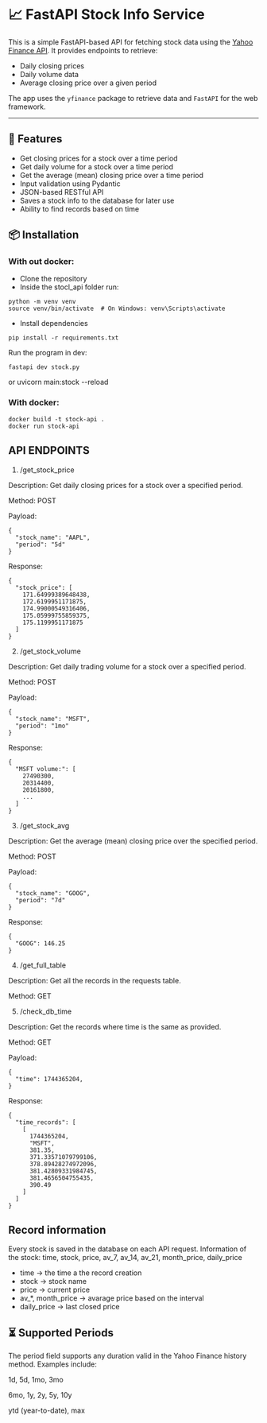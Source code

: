 # 📈 FastAPI Stock Info Service

This is a simple FastAPI-based API for fetching stock data using the [Yahoo Finance API](https://pypi.org/project/yfinance/). It provides endpoints to retrieve:

- Daily closing prices
- Daily volume data
- Average closing price over a given period

The app uses the `yfinance` package to retrieve data and `FastAPI` for the web framework.

---

## 🚀 Features

- Get closing prices for a stock over a time period
- Get daily volume for a stock over a time period
- Get the average (mean) closing price over a time period
- Input validation using Pydantic
- JSON-based RESTful API
- Saves a stock info to the database for later use
- Ability to find records based on time

## 📦 Installation


### With out docker:

- Clone the repository
- Inside the stocl_api folder run:
```
python -m venv venv
source venv/bin/activate  # On Windows: venv\Scripts\activate
```
- Install dependencies
```
pip install -r requirements.txt
```
Run the program in dev:
```
fastapi dev stock.py
```
or 
uvicorn main:stock --reload


### With docker:

```
docker build -t stock-api .
docker run stock-api
```


## API ENDPOINTS

1. /get_stock_price

Description: Get daily closing prices for a stock over a specified period.

Method: POST

Payload:
```
{
  "stock_name": "AAPL",
  "period": "5d"
}
```
Response:
```
{
  "stock_price": [
    171.64999389648438,
    172.6199951171875,
    174.99000549316406,
    175.05999755859375,
    175.1199951171875
  ]
}
```

2. /get_stock_volume

Description: Get daily trading volume for a stock over a specified period.

Method: POST

Payload:
```
{
  "stock_name": "MSFT",
  "period": "1mo"
}
```
Response:
```
{
  "MSFT volume:": [
    27490300,
    20314400,
    20161800,
    ...
  ]
}
```

3. /get_stock_avg

Description: Get the average (mean) closing price over the specified period.

Method: POST

Payload:
```
{
  "stock_name": "GOOG",
  "period": "7d"
}
```
Response:
```
{
  "GOOG": 146.25
}
```

4. /get_full_table

Description: Get all the records in the requests table.

Method: GET

5. /check_db_time

Description: Get the records where time is the same as provided.

Method: GET

Payload:
```
{
  "time": 1744365204,
}
```
Response:
```
{
  "time_records": [
    [
      1744365204,
      "MSFT",
      381.35,
      371.33571079799106,
      378.89428274972096,
      381.42809331984745,
      381.4656504755435,
      390.49
    ]
  ]
}
```

## Record information

Every stock is saved in the database on each API request.
Information of the stock: time, stock, price, av_7, av_14, av_21, month_price, daily_price
- time -> the time a the record creation
- stock -> stock name
- price -> current price
- av_*, month_price -> avarage price based on the interval
- daily_price -> last closed price


## ⏳ Supported Periods

The period field supports any duration valid in the Yahoo Finance history method. Examples include:

1d, 5d, 1mo, 3mo

6mo, 1y, 2y, 5y, 10y

ytd (year-to-date), max